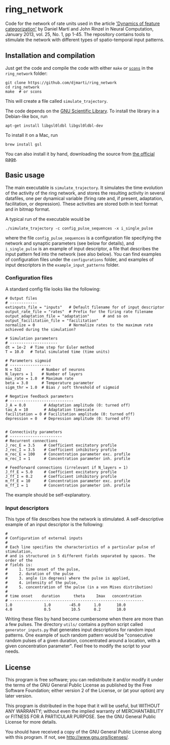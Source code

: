# ring_network
Code for the network of rate units used in the article ['Dynamics of feature categorization'](http://www.mitpressjournals.org/doi/abs/10.1162/NECO_a_00383) by Daniel Martí and John Rinzel in Neural Computation, January 2013, vol. 25, No. 1, pp 1-45. The repository contains tools to stimulate the network with different types of spatio-temporal input patterns.

## Installation and compilation
Just get the code and compile the code with either `make` or [`scons`](http://www.scons.org) in the `ring_network` folder:

```shell
git clone https://github.com/djmarti/ring_network
cd ring_network
make  # or scons
```
This will create a file called `simulate_trajectory`.

The code depends on the [GNU Scientific Library](https://www.gnu.org/software/gsl/). To install the library in a Debian-like box, run
```
apt-get install libgsl0ldbl libgsl0ldbl-dev
```
To install it on a Mac, run
```
brew install gsl
```

You can also install it by hand, downloading the source from [the official page](https://www.gnu.org/software/gsl/#downloading).

## Basic usage

The main executable is `simulate_trajectory`. It simulates the time evolution of the activity of the ring network, and stores the resulting activity in several datafiles, one per dynamical variable (firing rate and, if present, adaptation, facilitation, or depression). These activities are stored both in text format and in bitmap format.

A typical run of the executable would be
```shell
./simulate_trajectory -c config_pulse_sequences -x i_single_pulse
```
where the file `config_pulse_sequences` is a configuration file specifying the network and synaptic parameters (see below for details), and `i_single_pulse` is an example of input descriptor, a file that describes the input pattern fed into the network (see also below). You can find examples of configuration files under the `configurations` folder, and examples of input descriptors in the `example_input_patterns` folder.

### Configuration files

A standard config file looks like the following:

```shell
# Output files
# ------------
extinputs_file = "inputs"   # Default filename for of input descriptor
output_rate_file = "rates"  # Prefix for the firing rate filename
output_adaptation_file = "adaptation"      # and so on
output_facilitation_file = "facilitation"
normalize = 0               # Normalize rates to the maximum rate achieved during the simulation?

# Simulation parameters
# ---------------------
dt = 1e-2  # Time step for Euler method
T = 10.0   # Total simulated time (time units)

# Parameters sigmoid
# ------------------
N = 512         # Number of neurons
N_layers = 1    # Number of layers
max_rate = 1.0  # Maximum rate
beta = 3.0      # Temperature parameter
sigm_thr = 1.0  # Bias / soft threshold of sigmoid

# Negative feedback parameters
# ----------------------------
J_A = 0.0        # Adaptation amplitude (0: turned off)
tau_A = 10       # Adaptation timescale
facilitation = 0 # Facilitation amplitude (0: turned off)
depression = 0   # Depression amplitude (0: turned off)


# Connectivity parameters
# -----------------------
# Recurrent connections
J_rec_E = 3.5    # Coefficient excitatory profile
J_rec_I = 3.5    # Coefficient inhibitory profile
m_rec_E = 100    # Concentration parameter exc. profile
m_rec_I = 1      # Concentration parameter inh. profile

# Feedforward connections (irrelevant if N_layers = 1)
J_ff_E = 5.0     # Coefficient excitatory profile
J_ff_I = 0.2     # Coefficient inhibitory profile
m_ff_E = 10      # Concentration parameter exc. profile
m_ff_I = 1       # Concentration parameter inh. profile
```

The example should be self-explanatory.

### Input descriptors

This type of file describes how the network is stimulated. A self-descriptive example of an input descriptor is the following:
```
#
# Configuration of external inputs
#
# Each line specifies the characteristics of a particular pulse of stimulation,
# and is structured in 5 different fields separated by spaces. The order of the
# fields is:
#     1. time onset of the pulse,
#     2. duration of the pulse
#     3. angle (in degrees) where the pulse is applied,
#     4. intensity of the pulse,
#     5. concentration of the pulse (in a von Mises distribution)
#
# time onset    duration      theta     Imax   concentration
# -----------------------------------------------------------
1.0              1.0        -45.0      1.0       10.0
4.0              0.5         10.5      0.2       10.0
```

Writing these files by hand become cumbersome when there are more
than a few pulses. The directory `utils/` contains a python script called `generator_inputs.py` that generates input descriptions for random input patterns. One example of such random pattern would be "consecutive random pulses of a given duration, concentrated around a location, with a given concentration parameter". Feel free to modify the script to your needs.

## License

This program is free software; you can redistribute it and/or modify it under the terms of the GNU General Public License as published by the Free Software Foundation; either version 2 of the License, or (at your option) any later version.

This program is distributed in the hope that it will be useful, but WITHOUT ANY WARRANTY; without even the implied warranty of MERCHANTABILITY or FITNESS FOR A PARTICULAR PURPOSE. See the GNU General Public License for more details.

You should have received a copy of the GNU General Public License along with this program. If not, see http://www.gnu.org/licenses/.
